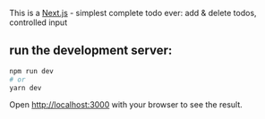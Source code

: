 This is a [Next.js](https://nextjs.org/) - simplest complete todo ever: add & delete todos, controlled input

## run the development server:

```bash
npm run dev
# or
yarn dev
```

Open [http://localhost:3000](http://localhost:3000) with your browser to see the result.